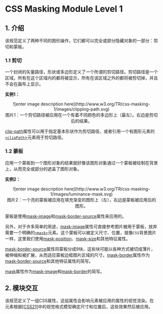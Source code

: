 CSS Masking Module Level 1
========

## 1. 介绍

该规范定义了两种不同的图形操作，它们都可以完全或部分隐藏对象的一部分：剪切和蒙板。

### 1.1 剪切

一个封闭的矢量路径，形状或多边形定义了一个所谓的剪切路径。剪切路径是一个区域，所有在这个区域内的都将被显示，所有在该区域之外的都将被剪切掉，并且不会在画布上显示。

**实例1：**

<center>
![enter image description here](http://www.w3.org/TR/css-masking-1/images/clipping-path.svg)
</center>

<center>
图片1：一个剪切路径被应用在一个有着不同颜色的多边形上（最左）。右边是剪切后的结果。
</center>

[clip-path](http://www.w3.org/TR/css-masking-1/#propdef-clip-path)属性可以用于指定基本形状作为剪切路径，或者引用一个有图形元素的[`<clipPath`>](http://www.w3.org/TR/css-masking-1/#elementdef-clippath)元素用于剪切路径。

### 1.2 蒙板

应用一个蒙板到一个图形对象的结果就好像该图形对象通过一个蒙板被绘制在背景上，从而完全或部分的遮盖了图形对象。

**实例2：**

<center>
![enter image description here](http://www.w3.org/TR/css-masking-1/images/luminance-mask.svg)
</center>

<center>
图片2：一个亮的蒙板被应用在填充渐变的图形上（左），右边是蒙板被应用后的图形。
</center>

蒙板是使用[mask-image](http://www.w3.org/TR/css-masking-1/#propdef-mask-image)和[mask-border-source](http://www.w3.org/TR/css-masking-1/#propdef-mask-border-source)属性来应用的。

另外，对于许多简单的用途，[mask-image](http://www.w3.org/TR/css-masking-1/#propdef-mask-image)属性可直接参考图片被用于蒙板，放弃需要一个明确的[`<mask>`](http://www.w3.org/TR/css-masking-1/#elementdef-mask)元素。这个蒙板可以被定义尺寸、位置，就像`CSS`背景图片一样，这里我们使用[mask-position](http://www.w3.org/TR/css-masking-1/#propdef-mask-position)、[mask-size](http://www.w3.org/TR/css-masking-1/#propdef-mask-size)和其他特征属性。

[mask-border-source](http://www.w3.org/TR/css-masking-1/#propdef-mask-border-source)属性将蒙板分成9块，这些块可能以各种方式被切成薄片，被伸缩和被扩展，从而适应蒙板边框图片区域的尺寸。[mask-border](http://www.w3.org/TR/css-masking-1/#propdef-mask-border)属性作为[mask-border-source](http://www.w3.org/TR/css-masking-1/#propdef-mask-border-source)和其他特征属性的简写。

[mask](http://www.w3.org/TR/css-masking-1/#propdef-mask)属性作为[mask-image](http://www.w3.org/TR/css-masking-1/#propdef-mask-image)和[mask-border](http://www.w3.org/TR/css-masking-1/#propdef-mask-border)的简写。

## 2. 模块交互

该规范定义了一组CSS属性，这组属性会影响元素被应用的属性的视觉渲染。在元素根据[[CSS21]](http://www.w3.org/TR/css-masking-1/#biblio-css21)中的视觉格式模型确定尺寸和位置后，这些效果然后被应用。